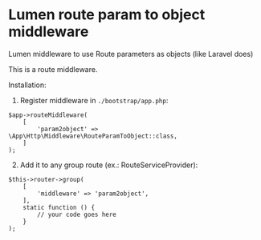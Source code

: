 # Lumen route param to object middleware
Lumen middleware to use Route parameters as objects (like Laravel does)

This is a route middleware.

Installation:

1. Register middleware in `./bootstrap/app.php`:
```injectablephp
$app->routeMiddleware(
    [
        'param2object' => \App\Http\Middleware\RouteParamToObject::class,
    ]
);
```
2. Add it to any group route (ex.: RouteServiceProvider):
```injectablephp
$this->router->group(
    [
        'middleware' => 'param2object',
    ],
    static function () {
        // your code goes here
    }
);
```
